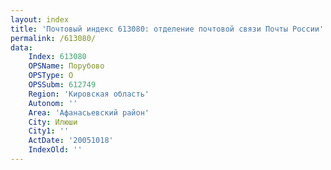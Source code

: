 ```yaml
---
layout: index
title: 'Почтовый индекс 613080: отделение почтовой связи Почты России'
permalink: /613080/
data:
    Index: 613080
    OPSName: Порубово
    OPSType: О
    OPSSubm: 612749
    Region: 'Кировская область'
    Autonom: ''
    Area: 'Афанасьевский район'
    City: Илюши
    City1: ''
    ActDate: '20051018'
    IndexOld: ''
---
```

